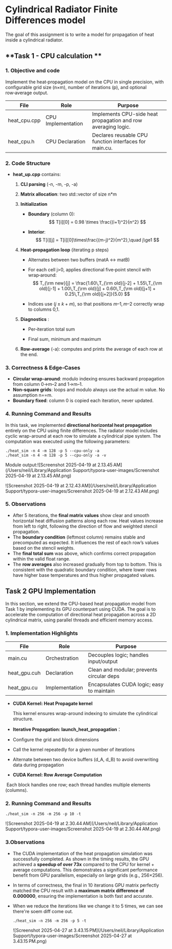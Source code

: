 # Cylindrical Radiator Finite Differences model

The goal of this assignment is to write a model for propagation of heat inside a cylindrical radiator. 



## **Task 1 - CPU calculation **

### 1. **Objective** and code 

Implement the heat‑propagation model on the CPU in single precision, with configurable grid size (n×m), number of iterations (p), and optional row‑average output.

| **File**     | **Role**           | Purpose                                                      |
| ------------ | ------------------ | ------------------------------------------------------------ |
| heat_cpu.cpp | CPU Implementation | Implements CPU-side heat propagation and row averaging logic. |
| heat_cpu.h   | CPU Declaration    | Declares reusable CPU function interfaces for main.cu.       |

### 2. **Code Structure**

- **heat_up.cpp** contains:

  1. **CLI parsing** (-n, -m, -p, -a)

  2. **Matrix allocation**: two std::vector<float> of size n*m

  3. **Initialization**

     - **Boundary** (column 0):
       $$
       T[i][0] = 0.98 \times \frac{(i+1)^2}{n^2}
       $$

     - **Interior**:
       $$
       T[i][j] = T[i][0]\times\frac{(m-j)^2}{m^2},\quad j\ge1
       $$

  4. **Heat‑propagation loop** (iterating p steps)

     - Alternates between two buffers (matA ↔ matB)

     - For each cell j>0, applies directional five‑point stencil with wrap‑around:
       $$
       T_{\rm new}[j] = \frac{1.60\,T_{\rm old}[j-2] + 1.55\,T_{\rm old}[j-1] + 1.00\,T_{\rm old}[j] + 0.60\,T_{\rm old}[j+1] + 0.25\,T_{\rm old}[j+2]}{5.0}
       $$

     - Indices use $(j±k + m)%m$, so that positions $m–1, m–2$ correctly wrap to columns 0,1.

  5. **Diagnostics** :

     - Per‑iteration total sum

     - Final sum, minimum and maximum

  6. **Row‑average** (-a): computes and prints the average of each row at the end.

  

### 3. **Correctness & Edge‑Cases**

- **Circular wrap‑around**: modulo indexing ensures backward propagation from column 0→m–2 and 1→m–1.
- **Non‑square grids**: loops and modulo always use the actual m value. No assumption n==m.
- **Boundary fixed**: column 0 is copied each iteration, never updated.



### 4. Running Command and Results

In this task, we implemented **directional horizontal heat propagation** entirely on the CPU using finite differences. The radiator model includes cyclic wrap-around at each row to simulate a cylindrical pipe system. The computation was executed using the following parameters:

```
./heat_sim -n 4 -m 128 -p 5 --cpu-only -a 
./heat_sim -n 4 -m 128 -p 5 --cpu-only -a -v
```

Module output:![Screenshot 2025-04-19 at 2.13.45 AM](/Users/neil/Library/Application Support/typora-user-images/Screenshot 2025-04-19 at 2.13.45 AM.png)

![Screenshot 2025-04-19 at 2.12.43 AM](/Users/neil/Library/Application Support/typora-user-images/Screenshot 2025-04-19 at 2.12.43 AM.png)

### 5. **Observations**

- After 5 iterations, the **final matrix values** show clear and smooth horizontal heat diffusion patterns along each row. Heat values increase from left to right, following the direction of flow and weighted stencil propagation.
- The **boundary condition** (leftmost column) remains stable and precomputed as expected. It influences the rest of each row’s values based on the stencil weights.
- The **final total sum** was above, which confirms correct propagation within the valid float range.
- The **row averages** also increased gradually from top to bottom. This is consistent with the quadratic boundary condition, where lower rows have higher base temperatures and thus higher propagated values.



## Task 2  GPU **Implementation**

In this section, we extend the CPU-based heat propagation model from Task 1 by implementing its GPU counterpart using CUDA. The goal is to accelerate the computation of directional heat propagation across a 2D cylindrical matrix, using parallel threads and efficient memory access.

### 1. **Implementation Highlights**

| **File**     | **Role**       | **Purpose**                               |
| ------------ | -------------- | ----------------------------------------- |
| main.cu      | Orchestration  | Decouples logic; handles input/output     |
| heat_gpu.cuh | Declaration    | Clean and modular; prevents circular deps |
| heat_gpu.cu  | Implementation | Encapsulates CUDA logic; easy to maintain |

- **CUDA Kernel: Heat Propagate kernel**

  This kernel ensures wrap-around indexing to simulate the cylindrical structure.

-  **Iterative Propagation: launch_heat_propagation**：
  - Configure the grid and block dimensions
  - Call the kernel repeatedly for a given number of iterations
  - Alternate between two device buffers (d_A, d_B) to avoid overwriting data during propagation
- **CUDA Kernel: Row Average Computation**

​	Each block handles one row; each thread handles multiple elements (columns).

### 2. **Running Command  and Results**

```
./heat_sim -n 256 -m 256 -p 10 -t 
```

![Screenshot 2025-04-19 at 2.30.44 AM](/Users/neil/Library/Application Support/typora-user-images/Screenshot 2025-04-19 at 2.30.44 AM.png)

### **3.Observations**

- The CUDA implementation of the heat propagation simulation was successfully completed. As shown in the timing results, the GPU achieved a **speedup of over 73x** compared to the CPU for kernel + average computations. This demonstrates a significant performance benefit from GPU parallelism, especially on large grids (e.g., 256×256).

- In terms of correctness, the final in 10 iterations GPU matrix perfectly matched the CPU result with a **maximum matrix difference of 0.000000**, ensuring the implementation is both fast and accurate.

- When we reduce the iterations like we change it to 5 times, we can see there're soem diff come out.

  ```
  ./heat_sim -n 256 -m 256 -p 5 -t 
  ```

  ![Screenshot 2025-04-27 at 3.43.15 PM](/Users/neil/Library/Application Support/typora-user-images/Screenshot 2025-04-27 at 3.43.15 PM.png)















